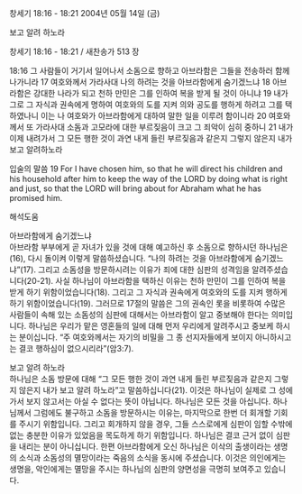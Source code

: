 창세기 18:16 - 18:21 
2004년 05월 14일 (금)

보고 알려 하노라



창세기 18:16 - 18:21 / 새찬송가 513 장


18:16 그 사람들이 거기서 일어나서 소돔으로 향하고 아브라함은 그들을 전송하러 함께 나가니라 
17 여호와께서 가라사대 나의 하려는 것을 아브라함에게 숨기겠느냐 
18 아브라함은 강대한 나라가 되고 천하 만민은 그를 인하여 복을 받게 될 것이 아니냐 
19 내가 그로 그 자식과 권속에게 명하여 여호와의 도를 지켜 의와 공도를 행하게 하려고 그를 택하였나니 이는 나 여호와가 아브라함에게 대하여 말한 일을 이루려 함이니라 
20 여호와께서 또 가라사대 소돔과 고모라에 대한 부르짖음이 크고 그 죄악이 심히 중하니 
21 내가 이제 내려가서 그 모든 행한 것이 과연 내게 들린 부르짖음과 같은지 그렇지 않은지 내가 보고 알려하노라 

입술의 말씀 
19 For I have chosen him, so that he will direct his children and his household after him to keep the way of the LORD by doing what is right and just, so that the LORD will bring about for Abraham what he has promised him.

해석도움





아브라함에게 숨기겠느냐  
아브라함 부부에게 곧 자녀가 있을 것에 대해 예고하신 후 소돔으로 향하시던 하나님은(16), 다시 돌이켜 이렇게 말씀하셨습니다. “나의 하려는 것을 아브라함에게 숨기겠느냐”(17). 그리고 소돔성을 방문하시려는 이유가 죄에 대한 심판의 성격임을 알려주셨습니다(20-21). 사실 하나님이 아브라함을 택하신 이유는 천하 만민이 그를 인하여 복을 받게 하기 위함이었습니다(18). 그리고 그 자식과 권속에게 여호와의 도를 지켜 행하게 하기 위함이었습니다(19). 그러므로 17절의 말씀은 그의 권속인 롯을 비롯하여 수많은 사람들이 속해 있는 소돔성의 심판에 대해서는 아브라함이 알고 중보해야 한다는 의미입니다. 하나님은 우리가 맡은 영혼들의 일에 대해 먼저 우리에게 알려주시고 중보케 하시는 분이십니다. “주 여호와께서는 자기의 비밀을 그 종 선지자들에게 보이지 아니하시고는 결코 행하심이 없으시리라”(암3:7). 

보고 알려 하노라  
하나님은 소돔 방문에 대해 “그 모든 행한 것이 과연 내게 들린 부르짖음과 같은지 그렇지 않은지 내가 보고 알려 하노라”고 말씀하십니다(21). 이것은 하나님이 실제로 그 성에 가서 보지 않고서는 아실 수 없다는 뜻이 아닙니다. 하나님은 모든 것을 아십니다. 하나님께서 그럼에도 불구하고 소돔을 방문하시는 이유는, 마지막으로 한번 더 회개할 기회를 주시기 위함입니다. 그리고 회개하지 않을 경우, 그들 스스로에게 심판이 임할 수밖에 없는 충분한 이유가 있었음을 목도하게 하기 위함입니다. 하나님은 결코 근거 없이 심판을 내리는 분이 아니십니다. 한편 아브라함에게 오신 하나님은 이삭의 출생이라는 생명의 소식과 소돔성의 멸망이라는 죽음의 소식을 동시에 주셨습니다. 이것은 의인에게는 생명을, 악인에게는 멸망을 주시는 하나님의 심판의 양면성을 극명히 보여주고 있습니다.